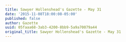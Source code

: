 ```yaml
---
title: Sawyer Hollenshead's Gazette - May 31
date: '2015-11-08T18:00:08-05:00'
published: false
author: Gazette
uuid: 05faaa68-3ab3-4200-8bb9-5a9a70079a44
original_title: Sawyer Hollenshead's Gazette - May 31
---
```


